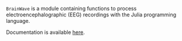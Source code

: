 `BrainWave` is a module containing functions to process electroencephalographic (EEG) recordings with the Julia programming language. 


Documentation is available [here](http://samcarcagno.altervista.org/BrainWave/site/index.html).